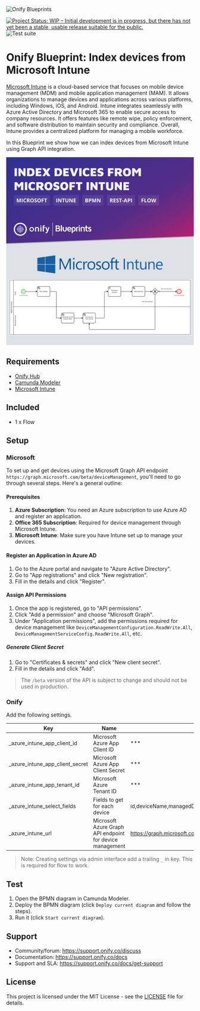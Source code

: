 ![Onify Blueprints](https://files.readme.io/8ba3f14-onify-blueprints-logo.png)

[![Project Status: WIP – Initial development is in progress, but there has not yet been a stable, usable release suitable for the public.](https://www.repostatus.org/badges/latest/wip.svg)](https://www.repostatus.org/#wip)
![Test suite](https://github.com/onify/blueprint-microsoft-intune-index-devices/workflows/Test%20suite/badge.svg)

# Onify Blueprint: Index devices from Microsoft Intune

[Microsoft Intune](https://www.microsoft.com/security/business/microsoft-intune) is a cloud-based service that focuses on mobile device management (MDM) and mobile application management (MAM). It allows organizations to manage devices and applications across various platforms, including Windows, iOS, and Android. Intune integrates seamlessly with Azure Active Directory and Microsoft 365 to enable secure access to company resources. It offers features like remote wipe, policy enforcement, and software distribution to maintain security and compliance. Overall, Intune provides a centralized platform for managing a mobile workforce.

In this Blueprint we show how we can index devices from Microsoft Intune using Graph API integration.

![Onify Blueprint: Index devices from Microsoft Intune](blueprint.jpg "Blueprint")

## Requirements

* [Onify Hub](https://github.com/onify/install)
* [Camunda Modeler](https://camunda.com/download/modeler/)
* [Microsoft Intune](https://www.microsoft.com/security/business/microsoft-intune)

## Included

* 1 x Flow

## Setup

### Microsoft

To set up and get devices using the Microsoft Graph API endpoint `https://graph.microsoft.com/beta/deviceManagement`, you'll need to go through several steps. Here's a general outline:

#### Prerequisites
1. **Azure Subscription**: You need an Azure subscription to use Azure AD and register an application.
2. **Office 365 Subscription**: Required for device management through Microsoft Intune.
3. **Microsoft Intune**: Make sure you have Intune set up to manage your devices.

#### Register an Application in Azure AD
1. Go to the Azure portal and navigate to "Azure Active Directory".
2. Go to "App registrations" and click "New registration".
3. Fill in the details and click "Register".

#### Assign API Permissions
1. Once the app is registered, go to "API permissions".
2. Click "Add a permission" and choose "Microsoft Graph".
3. Under "Application permissions", add the permissions required for device management like `DeviceManagementConfiguration.ReadWrite.All`, `DeviceManagementServiceConfig.ReadWrite.All`, etc.

##### Generate Client Secret
1. Go to "Certificates & secrets" and click "New client secret".
2. Fill in the details and click "Add".

> The `/beta` version of the API is subject to change and should not be used in production.

### Onify

Add the following settings.

|Key|Name|Value|Type|Tag|Role|
|---|----|-----|----|---|----|
|_azure_intune_app_client_id|Microsoft Azure App Client ID|***|string|intune, azure|admin|
|_azure_intune_app_client_secret|Microsoft Azure App Client Secret|***|password|intune, azure|admin|
|_azure_intune_app_tenant_id|Microsoft Azure Tenant ID|***|string|intune, azure|admin|
|_azure_intune_select_fields|Fields to get for each device|id,deviceName,managedDeviceOwnerType,userId,complianceState,model,manufacturer,enrolledDateTime,lastSyncDateTime,operatingSystem,userDisplayName,userPrincipalName,managementState,deviceType,osVersion,aadRegistered,deviceEnrollmentType,serialNumber,managedDeviceName|string|intune, azure|admin|
|_azure_intune_url|Microsoft Azure Graph API endpoint for device management|https://graph.microsoft.com/beta/deviceManagement|string|intune, azure|admin|

> Note: Creating settings via admin interface add a trailing `_` in key. This is required for flow to work.

## Test

1. Open the BPMN diagram in Camunda Modeler.
2. Deploy the BPMN diagram (click `Deploy current diagram` and follow the steps).
3. Run it (click `Start current diagram`).

## Support

* Community/forum: https://support.onify.co/discuss
* Documentation: https://support.onify.co/docs
* Support and SLA: https://support.onify.co/docs/get-support

## License

This project is licensed under the MIT License - see the [LICENSE](LICENSE) file for details.